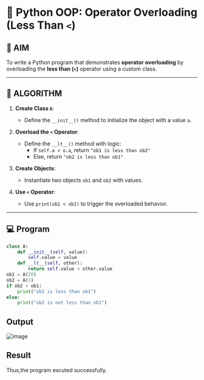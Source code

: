 # 🐍 Python OOP: Operator Overloading (Less Than `<`)

## 🎯 AIM

To write a Python program that demonstrates **operator overloading** by overloading the **less than (`<`)** operator using a custom class.

---

## 🧠 ALGORITHM

1. **Create Class `A`**:
   - Define the `__init__()` method to initialize the object with a value `a`.

2. **Overload the `<` Operator**:
   - Define the `__lt__()` method with logic:
     - If `self.a < o.a`, return `"ob1 is less than ob2"`
     - Else, return `"ob2 is less than ob1"`

3. **Create Objects**:
   - Instantiate two objects `ob1` and `ob2` with values.

4. **Use `<` Operator**:
   - Use `print(ob1 < ob2)` to trigger the overloaded behavior.

---

## 💻 Program
```python
class A:
    def __init__(self, value):
        self.value = value
    def __lt__(self, other):
        return self.value < other.value
ob1 = A(20)
ob2 = A(3)
if ob2 < ob1:
    print("ob2 is less than ob1")
else:
    print("ob2 is not less than ob1")
```

## Output
![image](https://github.com/user-attachments/assets/713ef653-93c4-4bc8-b097-4a9b498028eb)


## Result
Thus,the program excuted successfully.
